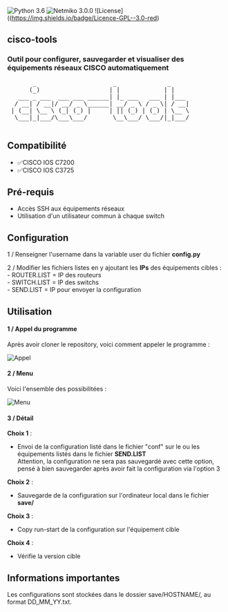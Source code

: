 ![Python 3.6](https://img.shields.io/badge/python-3.6%2B-green)
![Netmiko 3.0.0](https://img.shields.io/badge/netmiko-3.0.0-yellow)
![License]((https://img.shields.io/badge/Licence-GPL--3.0-red)
## cisco-tools

### Outil pour configurer, sauvegarder et visualiser des équipements réseaux CISCO automatiquement
<pre>
       _                     _              _     
      (_)                   | |            | |    
   ___ _ ___  ___ ___ ______| |_ ___   ___ | |___ 
  / __| / __|/ __/ _ \______| __/ _ \ / _ \| / __|
 | (__| \__ \ (_| (_) |     | || (_) | (_) | \__ \
  \___|_|___/\___\___/       \__\___/ \___/|_|___/
                                                  
</pre>

## Compatibilité
 - :white_check_mark:CISCO IOS C7200
 - :white_check_mark:CISCO IOS C3725

## Pré-requis
 - Accès SSH aux équipements réseaux
 - Utilisation d'un utilisateur commun à chaque switch
 
## Configuration

1 /  Renseigner l'username dans la variable user du fichier **config.py**

2 / Modifier les fichiers listes en y ajoutant les **IPs** des équipements cibles :<br> 
             - ROUTER.LIST = IP des routeurs<br>
             - SWITCH.LIST = IP des switchs<br>
             - SEND.LIST = IP pour envoyer la configuration
## Utilisation

#### 1 / Appel du programme 

Après avoir cloner le repository, voici comment appeler le programme :

![Appel](https://zupimages.net/up/20/16/39j1.png)

#### 2 / Menu 

Voici l'ensemble des possibilitées :

![Menu](https://zupimages.net/up/20/16/lovi.png)

#### 3 / Détail

**Choix 1** :<br>
 -  Envoi de la configuration listé dans le fichier "conf" sur le ou les équipements listés dans le fichier **SEND.LIST**
       <br>Attention, la configuration ne sera pas sauvegardé avec cette option, pensé à bien sauvegarder après avoir fait la configuration via l'option 3<br>

**Choix 2** :<br>
  - Sauvegarde de la configuration sur l'ordinateur local dans le fichier **save/** <br>

**Choix 3** :<br>
 - Copy run-start de la configuration sur l'équipement cible <br>

**Choix 4** :<br>
 - Vérifie la version cible
       
## Informations importantes

Les configurations sont stockées dans le dossier save/HOSTNAME/, au format DD_MM_YY.txt.

